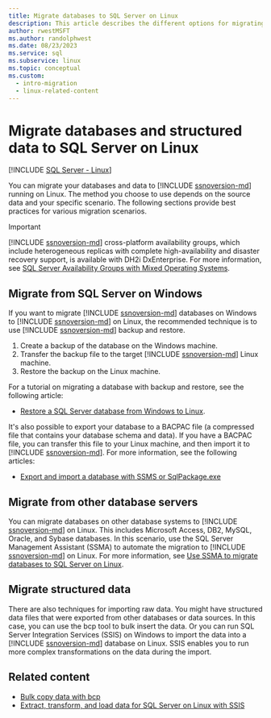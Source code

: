 ```yaml
---
title: Migrate databases to SQL Server on Linux
description: This article describes the different options for migrating databases and data to SQL Server on Linux.
author: rwestMSFT
ms.author: randolphwest
ms.date: 08/23/2023
ms.service: sql
ms.subservice: linux
ms.topic: conceptual
ms.custom:
  - intro-migration
  - linux-related-content
---
```

# Migrate databases and structured data to SQL Server on Linux

[!INCLUDE [SQL Server - Linux](../includes/applies-to-version/sql-linux.md)]

You can migrate your databases and data to [!INCLUDE [ssnoversion-md](../includes/ssnoversion-md.md)] running on Linux. The method you choose to use depends on the source data and your specific scenario. The following sections provide best practices for various migration scenarios.

> [!IMPORTANT]  
> [!INCLUDE [ssnoversion-md](../includes/ssnoversion-md.md)] cross-platform availability groups, which include heterogeneous replicas with complete high-availability and disaster recovery support, is available with DH2i DxEnterprise. For more information, see [SQL Server Availability Groups with Mixed Operating Systems](https://support.dh2i.com/docs/guides/dxenterprise/sql_server/mssql-ag-mixed-os-qsg).

## Migrate from SQL Server on Windows

If you want to migrate [!INCLUDE [ssnoversion-md](../includes/ssnoversion-md.md)] databases on Windows to [!INCLUDE [ssnoversion-md](../includes/ssnoversion-md.md)] on Linux, the recommended technique is to use [!INCLUDE [ssnoversion-md](../includes/ssnoversion-md.md)] backup and restore.

1. Create a backup of the database on the Windows machine.
1. Transfer the backup file to the target [!INCLUDE [ssnoversion-md](../includes/ssnoversion-md.md)] Linux machine.
1. Restore the backup on the Linux machine.

For a tutorial on migrating a database with backup and restore, see the following article:

- [Restore a SQL Server database from Windows to Linux](sql-server-linux-migrate-restore-database.md).

It's also possible to export your database to a BACPAC file (a compressed file that contains your database schema and data). If you have a BACPAC file, you can transfer this file to your Linux machine, and then import it to [!INCLUDE [ssnoversion-md](../includes/ssnoversion-md.md)]. For more information, see the following articles:

- [Export and import a database with SSMS or SqlPackage.exe](sql-server-linux-migrate-ssms.md)

## Migrate from other database servers

You can migrate databases on other database systems to [!INCLUDE [ssnoversion-md](../includes/ssnoversion-md.md)] on Linux. This includes Microsoft Access, DB2, MySQL, Oracle, and Sybase databases. In this scenario, use the SQL Server Management Assistant (SSMA) to automate the migration to [!INCLUDE [ssnoversion-md](../includes/ssnoversion-md.md)] on Linux. For more information, see [Use SSMA to migrate databases to SQL Server on Linux](sql-server-linux-migrate-ssma.md).

## Migrate structured data

There are also techniques for importing raw data. You might have structured data files that were exported from other databases or data sources. In this case, you can use the bcp tool to bulk insert the data. Or you can run SQL Server Integration Services (SSIS) on Windows to import the data into a [!INCLUDE [ssnoversion-md](../includes/ssnoversion-md.md)] database on Linux. SSIS enables you to run more complex transformations on the data during the import.

## Related content

- [Bulk copy data with bcp](sql-server-linux-migrate-bcp.md)
- [Extract, transform, and load data for SQL Server on Linux with SSIS](sql-server-linux-migrate-ssis.md)
